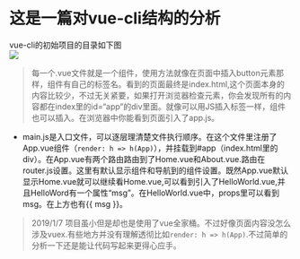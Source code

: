 # 这是一篇对vue-cli结构的分析

vue-cli的初始项目的目录如下图<br>
<image src="image/cliList.png"></image>

>每一个.vue文件就是一个组件，使用方法就像在页面中插入button元素那样，组件有自己的标签名。看到的页面最终是index.html,这个页面本身的内容比较少，不过无关紧要，如果打开浏览器检查元素，你会发现所有的内容都在index里的id=“app”的div里面。就像可以用JS插入标签一样，组件也可以插入。在浏览器中你能看到页面引入了app.js。

+ main.js是入口文件，可以逐层理清楚文件执行顺序。在这个文件里注册了App.vue组件（```render: h => h(App)```），并挂载到#app（index.html里的div）。在App.vue有两个路由路由到了Home.vue和About.vue.路由在router.js设置。这里有默认显示组件和导航到的组件设置。既然App.vue默认显示Home.vue就可以继续看Home.vue,可以看到引入了HelloWorld.vue,并且HelloWord有一个属性“msg”。在HelloWorld.vue中，props里可以看到msg。在上方也有{{ msg }}。

> 2019/1/7 项目虽小但是却也是使用了vue全家桶。不过好像页面内容没怎么涉及vuex.有些地方并没有理解透彻比如```render: h => h(App)```.不过简单的分析一下还是能让代码写起来更得心应手。